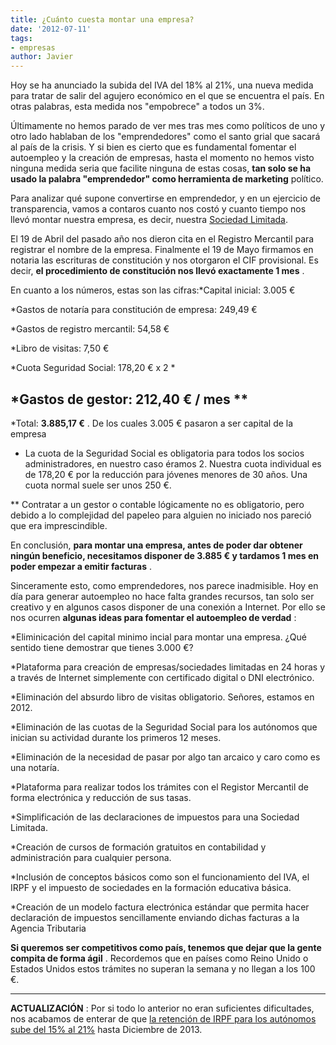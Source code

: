 ```yaml
---
title: ¿Cuánto cuesta montar una empresa?
date: '2012-07-11'
tags:
- empresas
author: Javier
---
```


Hoy se ha anunciado la subida del IVA del 18% al 21%, una nueva medida para tratar de salir del agujero económico en el que se encuentra el país. En otras palabras, esta medida nos "empobrece" a todos un 3%.

Últimamente no hemos parado de ver mes tras mes como políticos de uno y otro lado hablaban de los "emprendedores" como el santo grial que sacará al país de la crisis. Y si bien es cierto que es fundamental fomentar el autoempleo y la creación de empresas, hasta el momento no hemos visto ninguna medida seria que facilite ninguna de estas cosas, 
**tan solo se ha usado la palabra "emprendedor" como herramienta de marketing**
 político.

Para analizar qué supone convertirse en emprendedor, y en un ejercicio de transparencia, vamos a contaros cuanto nos costó y cuanto tiempo nos llevó montar nuestra empresa, es decir, nuestra 
[Sociedad Limitada](http://es.wikipedia.org/wiki/Sociedad_de_responsabilidad_limitada).


El 19 de Abril del pasado año nos dieron cita en el Registro Mercantil para registrar el nombre de la empresa. Finalmente el 19 de Mayo firmamos en notaria las escrituras de constitución y nos otorgaron el CIF provisional. Es decir, 
**el procedimiento de constitución nos llevó exactamente 1 mes**
.

En cuanto a los números, estas son las cifras:*Capital inicial: 3.005 €

	
*Gastos de notaría para constitución de empresa: 249,49 €

	
*Gastos de registro mercantil: 54,58 €

	
*Libro de visitas: 7,50 €

	
*Cuota Seguridad Social: 178,20 € x 2 *

	
*Gastos de gestor: 212,40 € / mes **
-------------------------------------------------------------------------------


*Total: 
**3.885,17 €**
. 
De los cuales 3.005 € pasaron a ser capital de la empresa



* La cuota de la Seguridad Social es obligatoria para todos los socios administradores, en nuestro caso éramos 2. Nuestra cuota individual es de 178,20 € por la reducción para jóvenes menores de 30 años. Una cuota normal suele ser unos 250 €.


** Contratar a un gestor o contable lógicamente no es obligatorio, pero debido a lo complejidad del papeleo para alguien no iniciado nos pareció que era imprescindible.

En conclusión, 
**para montar una empresa, antes de poder dar obtener ningún beneficio, necesitamos disponer de 3.885 € y tardamos 1 mes en poder empezar a emitir facturas**
.

Sinceramente esto, como emprendedores, nos parece inadmisible. Hoy en día para generar autoempleo no hace falta grandes recursos, tan solo ser creativo y en algunos casos disponer de una conexión a Internet. Por ello se nos ocurren 
**algunas ideas para fomentar el autoempleo 
de verdad**
:

*Eliminicación del capital minimo incial para montar una empresa. ¿Qué sentido tiene demostrar que tienes 3.000 €?

	
*Plataforma para creación de empresas/sociedades limitadas en 24 horas y a través de Internet simplemente con certificado digital o DNI electrónico.

	
*Eliminación del absurdo libro de visitas obligatorio. Señores, estamos en 2012.

	
*Eliminación de las cuotas de la Seguridad Social para los autónomos que inician su actividad durante los primeros 12 meses.

	
*Eliminación de la necesidad de pasar por algo tan arcaico y caro como es una notaría.

	
*Plataforma para realizar todos los trámites con el Registor Mercantil de forma electrónica y reducción de sus tasas.

	
*Simplificación de las declaraciones de impuestos para una Sociedad Limitada.

	
*Creación de cursos de formación gratuitos en contabilidad y administración para cualquier persona.

	
*Inclusión de conceptos básicos como son el funcionamiento del IVA, el IRPF y el impuesto de sociedades en la formación educativa básica.

	
*Creación de un modelo factura electrónica estándar que permita hacer declaración de impuestos sencillamente enviando dichas facturas a la Agencia Tributaria


**Si queremos ser competitivos como país, tenemos que dejar que la gente compita de forma ágil**
. Recordemos que en países como Reino Unido o Estados Unidos estos trámites no superan la semana y no llegan a los 100 €.

****



**ACTUALIZACIÓN**
:
Por si todo lo anterior no eran suficientes dificultades, nos acabamos de enterar de que 
[la retención de IRPF para los autónomos sube del 15% al 21%](http://www.lamoncloa.gob.es/ConsejodeMinistros/Referencias/_2012/refc20120713.htm) hasta Diciembre de 2013.
